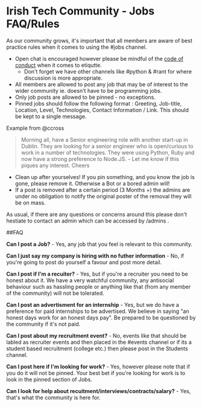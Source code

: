 # Irish Tech Community - Jobs FAQ/Rules

As our community grows, it's important that all members are aware of best practice rules when it comes to using the #jobs channel. 

* Open chat is encouraged however please be mindful of the [code of conduct](https://irishtechcommunity.com/codeofconduct/) when it comes to etiqutte.
  * Don't forget we have other channels like #python & #rant for where discussion is more appropriate.
* All members are allowed to post any job that may be of interest to the wider community ie. doesn't have to be programming jobs.
* Only job posts are allowed to be pinned - no exceptions. 
* Pinned jobs should follow the following format : Greeting, Job-title, Location, Level, Technologies, Contact Information / Link. This should be kept to a single message. 

Example from @ccross

> Morning all, have a Senior engineering role with another start-up in Dublin. They are looking for a senior engineer who is open/curious to work in a number of technologies. They were using Python, Ruby and now have a strong preference to Node.JS. - Let me know if this piques any interest. Cheers

* Clean up after yourselves! If you pin something, and you know the job is gone, please remove it. Otherwise a Bot or a bored admin will!
* If a post is removed after a certain period (3 Months +) the admins are under no obligation to notify the original poster of the removal they will be on mass. 

As usual, if there are any questions or concerns around this please don't hestiate to contact an admin which can be accessed by /admins . 

##FAQ

**Can I post a Job?** - Yes, any job that you feel is relevant to this community. 

**Can I just say my company is hiring with no futher information** - No, if you're going to post do yourself a favour and post more detail.

**Can I post if I'm a recuiter?** - Yes, but if you're a recruiter you need to be honest about it. We have a very watchful community, any antisocial behaviour such as hassling people or anything like that (from any member of the community) will not be tolerated. 

**Can I post an advertisment for an internship** - Yes, but we do have a preference for paid internships to be advertised. We believe in saying "an honest days work for an honest days pay". Be prepared to be questioned by the community if it's not paid. 

**Can I post about my recruitment event?** - No, events like that should be labled as recruiter events and then placed in the #events channel or if its a student based recruitment (college etc.) then please post in the Students channel. 

**Can I post here if I'm looking for work?** - Yes, however please note that if you do it will not be pinned. Your best bet if you're looking for work is to look in the pinned section of Jobs. 

**Can I look for help about recuitment/interviews/contracts/salary?** - Yes, that's what the community is here for.
